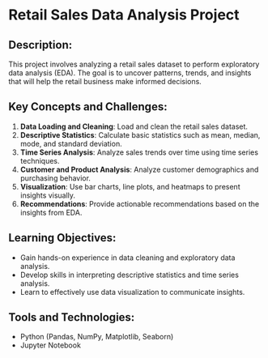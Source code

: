 # Retail Sales Data Analysis Project

## Description:
This project involves analyzing a retail sales dataset to perform exploratory data analysis (EDA). The goal is to uncover patterns, trends, and insights that will help the retail business make informed decisions.


## Key Concepts and Challenges:
1. **Data Loading and Cleaning**: Load and clean the retail sales dataset.
2. **Descriptive Statistics**: Calculate basic statistics such as mean, median, mode, and standard deviation.
3. **Time Series Analysis**: Analyze sales trends over time using time series techniques.
4. **Customer and Product Analysis**: Analyze customer demographics and purchasing behavior.
5. **Visualization**: Use bar charts, line plots, and heatmaps to present insights visually.
6. **Recommendations**: Provide actionable recommendations based on the insights from EDA.

## Learning Objectives:
- Gain hands-on experience in data cleaning and exploratory data analysis.
- Develop skills in interpreting descriptive statistics and time series analysis.
- Learn to effectively use data visualization to communicate insights.

## Tools and Technologies:
- Python (Pandas, NumPy, Matplotlib, Seaborn)
- Jupyter Notebook
